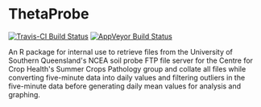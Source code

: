 
ThetaProbe
==========

[![Travis-CI Build Status](https://travis-ci.org/adamhsparks/ThetaProbe.svg?branch=master)](https://travis-ci.org/adamhsparks/ThetaProbe) [![AppVeyor Build Status](https://ci.appveyor.com/api/projects/status/github/adamhsparks/ThetaProbe?branch=master&svg=true)](https://ci.appveyor.com/project/adamhsparks/ThetaProbe)

An R package for internal use to retrieve files from the University of Southern
Queensland's NCEA soil probe FTP file server for the Centre for Crop Health's
Summer Crops Pathology group and collate all files while converting five-minute
data into daily values and filtering outliers in the five-minute data before
generating daily mean values for analysis and graphing.
